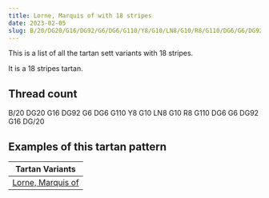 ```yaml
---
title: Lorne, Marquis of with 18 stripes
date: 2023-02-05
slug: B/20/DG20/G16/DG92/G6/DG6/G110/Y8/G10/LN8/G10/R8/G110/DG6/G6/DG92/G16/DG/20
---
```

This is a list of all the tartan sett variants with 18 stripes.

It is a 18 stripes tartan.


## Thread count
B/20 DG20 G16 DG92 G6 DG6 G110 Y8 G10 LN8 G10 R8 G110 DG6 G6 DG92 G16 DG/20

## Examples of this tartan pattern

| Tartan Variants |
|---------------|
| [Lorne, Marquis of](/variants/b/20/dg20/g16/dg92/g6/dg6/g110/y8/g10/ln8/g10/r8/g110/dg6/g6/dg92/g16/dg/20-b304080-dg003000-g30a010-lne0e0e0-rc00000-yf0c000)||
